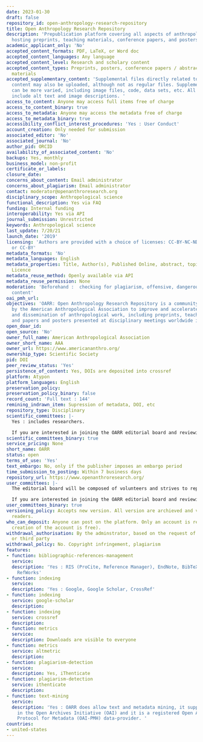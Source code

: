```yaml
---
date: 2023-01-30
draft: false
repository_id: open-anthropology-research-repository
title: Open Anthropology Research Repository
description: 'Prepublication platform covering all aspects of anthropological research,
  hosting preprints, teaching materials, conference papers, and posters. '
academic_applicant_only: 'No'
accepted_content_formats: PDF, LaTeX, or Word doc
accepted_content_languages: Any language
accepted_content_level: Research and scholary content
accepted_content_types: Preprints, posters, conference papers / abstracts, and teaching
  materials
accepted_supplementary_content: 'Supplemental files directly related to the primary
  content may also be uploaded, although not as regular files. Supplemental files
  can be more varied, including image files, code, data sets, etc. All images should
  include alt text and image descriptions. '
access_to_content: Anyone may access full items free of charge
access_to_content_binary: true
access_to_metadata: Anyone may access the metadata free of charge
access_to_metadata_binary: true
accessibility_conflict_interest_procedures: 'Yes : User Conduct'
account_creation: Only needed for submission
associated_editor: 'No'
associated_journal: 'No'
author_pid: ORCID
availability_of_associated_content: 'No'
backups: Yes, monthly
business_model: non-profit
certificate_or_labels:
closure_date:
concerns_about_content: Email administrator
concerns_about_plagiarism: Email administrator
contact: moderator@openanthroresearch.org
disciplinary_scope: Anthropological science
functional_description: Yes via FAQ
funding: Internal funding
interoperability: Yes via API
journal_submission: Unrestricted
keywords: Anthropological science
last_update: 7/20/21
launch_date: '2019'
licensing: 'Authors are provided with a choice of licenses: CC-BY-NC-ND, CC-BY-NC,
  or CC-BY'
metadata_formats: 'No'
metadata_languages: English
metadata_properties: Title, Author(s), Published Online, abstract, topics, funder(s),
  Licence
metadata_reuse_method: Openly available via API
metadata_reuse_permission: None
moderation: 'Beforehand :  checking for plagiarism, offensive, dangerous, and/or non-scholarly
  content'
oai_pmh_url:
objectives: 'OARR: Open Anthropology Research Repository is a community server established
  by the American Anthropological Association to improve and accelerate the discovery
  and dissemination of anthropological work, including preprints, teaching materials,
  and papers and posters presented at disciplinary meetings worldwide in any language.'
open_doar_id:
open_source: 'No'
owner_full_name: American Anthropological Association
owner_short_name: AAA
owner_url: https://www.americananthro.org/
ownership_type: Scientific Society
pid: DOI
peer_review_status: 'Yes'
persistence_of_content: Yes, DOIs are deposited into crossref
platform: Atypon
platform_languages: English
preservation_policy:
preservation_policy_binary: false
record_count: 'Full text : 144'
remining_indrawn_item: Supression of metadata, DOI, etc
repository_type: Disciplinary
scientific_committees: |-
  Yes : includes researchers.

  If you are interested in joining the OARR editorial board and reviewing submissions, please send an email to pubs@americananthro.org that includes a copy of your CV as well as what subfields and languages in which you are comfortable reviewing.
scientific_committees_binary: true
service_pricing: None
short_name: OARR
status: open
terms_of_use: 'Yes'
text_embargo: No, only if the publisher imposes an embargo period
time_submission_to_posting: Within 7 business days
repository_url: https://www.openanthroresearch.org/
user_committees: |-
  The editorial board will be composed of volunteers and strives to represent the diversity of the field of anthropology, as well as speak to its variety of subfields. There is also an Advisory Group : https://www.openanthroresearch.org/advisorygroup.

  If you are interested in joining the OARR editorial board and reviewing submissions, please send an email to pubs@americananthro.org that includes a copy of your CV as well as what subfields and languages in which you are comfortable reviewing.
user_committees_binary: true
versioning_policy: Accepts new version. All version are archieved and visible for
  readers.
who_can_deposit: Anyone can post on the platform. Only an account is required ( The
  creation of the account is free).
withdrawal_authorisation: By the adminstrator, based on the request of the author
  or third party
withdrawal_policy: No. Copyright infringement, plagiarism
features:
- function: bibliographic-references-management
  service:
  description: 'Yes : RIS (ProCite, Reference Manager), EndNote, BibTeX, Medlars and
    RefWorks'
- function: indexing
  service:
  description: 'Yes : Google, Google Scholar, CrossRef'
- function: indexing
  service: google-scholar
  description:
- function: indexing
  service: crossref
  description:
- function: metrics
  service:
  description: Downloads are visible to everyone
- function: metrics
  service: altmetric
  description:
- function: plagiarism-detection
  service:
  description: Yes, iThenticate
- function: plagiarism-detection
  service: ithenticate
  description:
- function: text-mining
  service:
  description: 'Yes : OARR does allow text and metadata mining, it supports and participates
    in the Open Archives Initiative (OAI) and it is a registered Open Archive Initiative
    Protocol for Metadata (OAI-PMH) data-provider. '
countries:
- united-states
---
```



